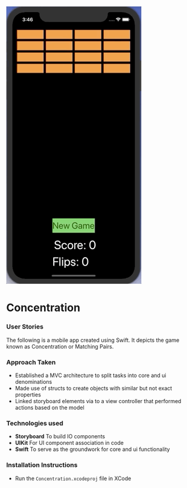 # ![alt-tag](./concentration.gif) 
# Concentration

### User Stories

The following is a mobile app created using Swift. It depicts the game known as Concentration or Matching Pairs. 

### Approach Taken

* Established a MVC architecture to split tasks into core and ui denominations
* Made use of structs to create objects with similar but not exact properties
* Linked storyboard elements via to a view controller that performed actions based on the model 

### Technologies used

* **Storyboard** To build IO components
* **UIKit** For UI component association in code
* **Swift** To serve as the groundwork for core and ui functionality



### Installation Instructions
* Run the `Concentration.xcodeproj` file in XCode
